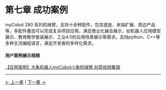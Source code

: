 
# 第七章 成功案例

myCobot 280 系列机械臂，支持十余种配件，包含底座、末端扩展、周边产品等，多配件叠加可以完成复杂项目应用，满足商业化展会展示，如机器人应用模型展示、教育教学套装展示、工业4.0的应用场景展示等需求。支持python、C++等多种主流编程语言，满足开发者的多样化需求。

#### 用户案例展示视频

[【应用案例】大象机器人myCobot小象机械臂 创意视频集锦](https://www.bilibili.com/video/BV1qq4y1z7xp/?share_source=copy_web&vd_source=3b38c7844f0bbcf4e0b1dbd1353459c9)

---

[← 上一章](../6.developmentGuide/README.md) | [下一章 →](../8.SupportingResources/README.md)